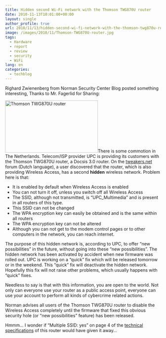 ```yaml
---
title: Hidden second Wi-Fi network with the Thomson TWG870U router
date: 2010-11-13T10:01:00+00:00
layout: single
author_profile: true
url: 2010/11/13/hidden-second-wi-fi-network-with-the-thomson-twg870u-router/
image: /images/2010/11/Thomson-TWG870U-router.jpg
tags:
  - Hardware
  - report
  - review
  - security
  - WiFi
lang: en
categories: 
  - techblog
---
```

Righard Zwienenberg from Norman Security Center Blog posted something interesting, Thanks to Mr. Fagerlid for Sharing:

[<img class="size-medium wp-image-6523 alignright" alt="Thomson TWG870U router" src="/images/2010/11/Thomson-TWG870U-router-300x169.jpg" width="300" height="169" srcset="/images/2010/11/Thomson-TWG870U-router-300x169.jpg 300w, /images/2010/11/Thomson-TWG870U-router.jpg 386w" sizes="(max-width: 300px) 100vw, 300px" />](/images/2010/11/Thomson-TWG870U-router.jpg)There is some commotion in The Netherlands. Telecom/ISP provider UPC is providing its customers with the Thomson TWG870U router, a Docsis 3.0 router. On the [tweakers.net](http://gathering.tweakers.net/forum/list_message/34995564#34995564) forum (Dutch language), a user discovered that the router, which is also providing Wireless Access, has a second **hidden** wireless network. Problem here is that:

  * It is enabled by default when Wireless Access is enabled
  * You can not turn it off, unless you switch off all Wireless Access
  * The SSID, although not transmitted, is “UPC_Multimedia” and is present in all routers of this type.
  * This SSID can not be changed
  * The WPA encryption key can easily be obtained and is the same within all routers
  * The WPA encryption key can not be altered
  * Although you can not get to the modem control pages or to other computers in the network, you can reach internet.

The purpose of this hidden network is, according to UPC, to offer “new possibilities” in the future, without going into these “new possibilities”. The hidden network has been activated by accident when new firmware was rolled out. UPC is working on a “quick” fix which will be released tomorrow or in the weekend. This “quick” fix will deactivate the hidden network. Hopefully this fix will not raise other problems, which usually happens with “quick” fixes.

Needless to say is that with this information, you are open to the world. Not only can everyone use your router as a public access point, everyone can use your account to perform all kinds of cybercrime related actions.

Norman advises all users of the Thomson TWG870U router to disable the Wireless Access completely until the firmware that fixed this obvious security hole (or “new possibilities” feature) has been released.

Hmmm… I wonder if “Multiple SSID: yes” on page 4 of the [technical specifications](http://medialibrary.thomson.net/CommunsImagesEnLigne/Download/2904315_333_1_277_0-57B8C733CC60F533C9754CE109312DAC-2/DS_Technicolor_TWG870_2329561.pdf.PDF) of this router would have given it away…